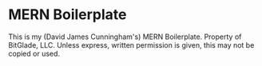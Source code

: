 # MERN Boilerplate

This is my (David James Cunningham's) MERN Boilerplate.  Property of BitGlade, LLC.  Unless express, written permission is given, this may not be copied or used.